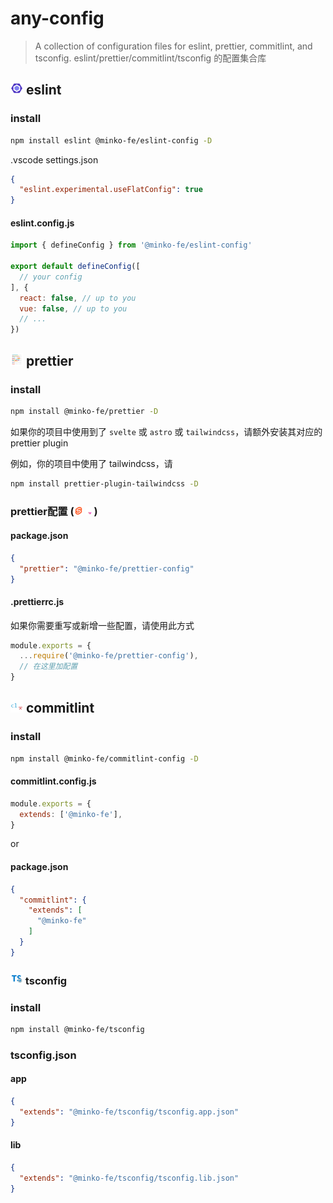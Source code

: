 # any-config

> A collection of configuration files for eslint, prettier, commitlint, and tsconfig.
> eslint/prettier/commitlint/tsconfig 的配置集合库


## <img style="width: 20px; height: 20px" src="https://raw.githubusercontent.com/vscode-icons/vscode-icons/70702eb811036276c75b7ddf33060ee109026fe9/icons/file_type_eslint.svg" /> eslint

### install
```bash
npm install eslint @minko-fe/eslint-config -D
```

.vscode settings.json
```json
{
  "eslint.experimental.useFlatConfig": true
}
```

#### eslint.config.js
```js
import { defineConfig } from '@minko-fe/eslint-config'

export default defineConfig([
  // your config
], {
  react: false, // up to you
  vue: false, // up to you
  // ...
})
```

## <img style="width: 20px; height: 20px" src="https://raw.githubusercontent.com/vscode-icons/vscode-icons/70702eb811036276c75b7ddf33060ee109026fe9/icons/file_type_light_prettier.svg" /> prettier

### install
```sh
npm install @minko-fe/prettier -D
```

如果你的项目中使用到了 `svelte` 或 `astro` 或 `tailwindcss`，请额外安装其对应的 prettier plugin

例如，你的项目中使用了 tailwindcss，请
```sh
npm install prettier-plugin-tailwindcss -D
```


### prettier配置 (<img src="https://raw.githubusercontent.com/vscode-icons/vscode-icons/673d2e0299287a61f16033025fdcda9b097ea19e/icons/file_type_svelte.svg" style="width: 14px;height:14px;" /> <img src="https://raw.githubusercontent.com/vscode-icons/vscode-icons/673d2e0299287a61f16033025fdcda9b097ea19e/icons/file_type_astro.svg" style="width: 14px;height:14px;" />)

#### package.json
```json
{
  "prettier": "@minko-fe/prettier-config"
}
```

#### .prettierrc.js

如果你需要重写或新增一些配置，请使用此方式

```js
module.exports = {
  ...require('@minko-fe/prettier-config'),
  // 在这里加配置
}
```


## <img style="width: 20px; height: 20px" src="https://raw.githubusercontent.com/vscode-icons/vscode-icons/70702eb811036276c75b7ddf33060ee109026fe9/icons/file_type_commitlint.svg" /> commitlint

### install

```bash
npm install @minko-fe/commitlint-config -D
```

#### commitlint.config.js
```js
module.exports = {
  extends: ['@minko-fe'],
}
```

or
#### package.json
```json
{
  "commitlint": {
    "extends": [
      "@minko-fe"
    ]
  }
}
```


### <img style="width: 20px; height: 20px" src="https://raw.githubusercontent.com/vscode-icons/vscode-icons/70702eb811036276c75b7ddf33060ee109026fe9/icons/file_type_tsconfig.svg" /> tsconfig

### install

```bash
npm install @minko-fe/tsconfig
```

### tsconfig.json

#### app
```json
{
  "extends": "@minko-fe/tsconfig/tsconfig.app.json"
}
```

#### lib
```json
{
  "extends": "@minko-fe/tsconfig/tsconfig.lib.json"
}
```
